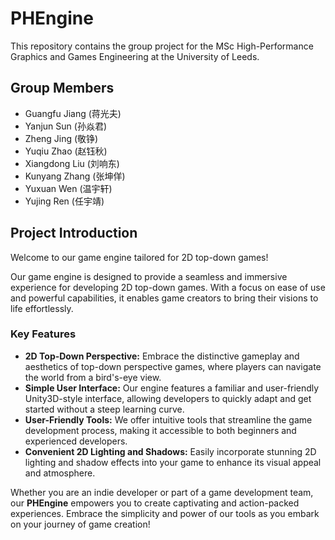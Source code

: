 # PHEngine

This repository contains the group project for the MSc High-Performance Graphics and Games Engineering at the University of Leeds.

## Group Members
- Guangfu Jiang (蒋光夫)
- Yanjun Sun (孙焱君)
- Zheng Jing (敬铮)
- Yuqiu Zhao (赵钰秋)
- Xiangdong Liu (刘响东)
- Kunyang Zhang (张坤佯)
- Yuxuan Wen (温宇轩)
- Yujing Ren (任宇靖)
  
## Project Introduction

Welcome to our game engine tailored for 2D top-down games!

Our game engine is designed to provide a seamless and immersive experience for developing 2D top-down games. With a focus on ease of use and powerful capabilities, it enables game creators to bring their visions to life effortlessly.

### Key Features

- **2D Top-Down Perspective:** Embrace the distinctive gameplay and aesthetics of top-down perspective games, where players can navigate the world from a bird's-eye view.
- **Simple User Interface:** Our engine features a familiar and user-friendly Unity3D-style interface, allowing developers to quickly adapt and get started without a steep learning curve.
- **User-Friendly Tools:** We offer intuitive tools that streamline the game development process, making it accessible to both beginners and experienced developers.
- **Convenient 2D Lighting and Shadows:** Easily incorporate stunning 2D lighting and shadow effects into your game to enhance its visual appeal and atmosphere.

Whether you are an indie developer or part of a game development team, our **PHEngine** empowers you to create captivating and action-packed experiences. Embrace the simplicity and power of our tools as you embark on your journey of game creation!

